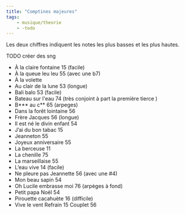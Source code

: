 ```yaml
---
title: "Comptines majeures"
tags:
    - musique/theorie
    - -todo
---
```


Les deux chiffres indiquent les notes les plus basses et les plus hautes.

TODO créer des sng

- À la claire fontaine 15 (facile)
- À la queue leu leu 55 (avec une b7)
- À la volette
- Au clair de la lune 53 (longue)
- Bali balo 53 (facile)
- Bateau sur l'eau 74 (très conjoint à part la première tierce )
- B*** au c** 65 (arpeges)
- Dans la forêt lointaine 56
- Frère Jacques 56 (longue)
- Il est né le divin enfant 54
- J’ai du bon tabac 15
- Jeanneton 55
- Joyeux anniversaire 55
- La berceuse 11
- La chenille 75
- La marseillaise 55
- L’eau vive 14 (facile)
- Ne pleure pas Jeannette 56 (avec une #4)
- Mon beau sapin 54
- Oh Lucile embrasse moi 76 (arpèges à fond)
- Petit papa Noël 54
- Pirouette cacahuète 16 (difficile)
- Vive le vent Refrain 15 Couplet 56


